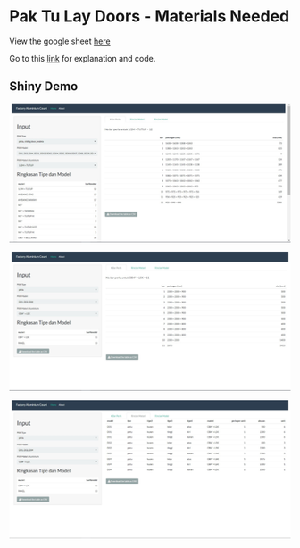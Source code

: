 # Pak Tu Lay Doors - Materials Needed

View the google sheet [here](https://docs.google.com/spreadsheets/d/1Fwp5bj1Q6TyonGrFc_UbmCjGx5BnOrHNWFhvGsx0-A0/edit?usp=sharing)

Go to this [link](https://dvannanda.github.io/paktulay-doors/#Legend) for explanation and code. 

## Shiny Demo

![countalum default settings](shiny-screenshots/default.jpg)

![countalum option: doors](shiny-screenshots/doors.jpg)

![countalum option: doors, tab: rincian materi](shiny-screenshots/doors2.jpg)